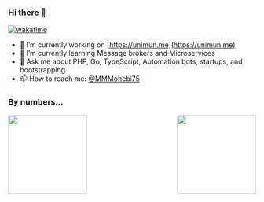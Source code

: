 ### Hi there 👋
[![wakatime](https://wakatime.com/badge/user/e79d291c-7d55-4b15-8c18-390cb452b7f8.svg)](https://wakatime.com/@e79d291c-7d55-4b15-8c18-390cb452b7f8)

- 🔭 I’m currently working on [https://unimun.me](https://unimun.me)
- 🌱 I’m currently learning Message brokers and Microservices
- 💬 Ask me about PHP, Go, TypeScript, Automation bots, startups, and bootstrapping
- 📫 How to reach me: [@MMMohebi75](https://t.me/MMMohebi75)

### By numbers...

<a href="https://github.com/MrMohebi">
<img height="160em" align="left" src="https://github-readme-stats.vercel.app/api?username=MrMohebi&theme=github_dark&show_icons=true&hide_border=true&count_private=true" />
<img height="160em" align="right" src="https://github-readme-stats.vercel.app/api/top-langs/?username=MrMohebi&theme=github_dark&hide_border=true&layout=compact" />
</a>
